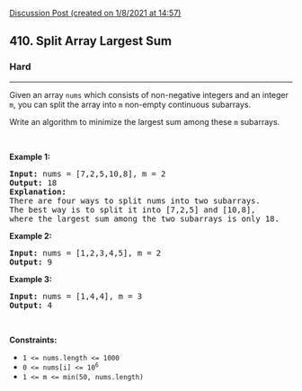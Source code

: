 [Discussion Post (created on 1/8/2021 at 14:57)](https://leetcode.com/problems/split-array-largest-sum/discuss/1438346/Java-Binary-search-solution.)  
<h2>410. Split Array Largest Sum</h2><h3>Hard</h3><hr><div style="user-select: auto;"><p style="user-select: auto;">Given an array <code style="user-select: auto;">nums</code> which consists of non-negative integers and an integer <code style="user-select: auto;">m</code>, you can split the array into <code style="user-select: auto;">m</code> non-empty continuous subarrays.</p>

<p style="user-select: auto;">Write an algorithm to minimize the largest sum among these <code style="user-select: auto;">m</code> subarrays.</p>

<p style="user-select: auto;">&nbsp;</p>
<p style="user-select: auto;"><strong style="user-select: auto;">Example 1:</strong></p>

<pre style="user-select: auto;"><strong style="user-select: auto;">Input:</strong> nums = [7,2,5,10,8], m = 2
<strong style="user-select: auto;">Output:</strong> 18
<strong style="user-select: auto;">Explanation:</strong>
There are four ways to split nums into two subarrays.
The best way is to split it into [7,2,5] and [10,8],
where the largest sum among the two subarrays is only 18.
</pre>

<p style="user-select: auto;"><strong style="user-select: auto;">Example 2:</strong></p>

<pre style="user-select: auto;"><strong style="user-select: auto;">Input:</strong> nums = [1,2,3,4,5], m = 2
<strong style="user-select: auto;">Output:</strong> 9
</pre>

<p style="user-select: auto;"><strong style="user-select: auto;">Example 3:</strong></p>

<pre style="user-select: auto;"><strong style="user-select: auto;">Input:</strong> nums = [1,4,4], m = 3
<strong style="user-select: auto;">Output:</strong> 4
</pre>

<p style="user-select: auto;">&nbsp;</p>
<p style="user-select: auto;"><strong style="user-select: auto;">Constraints:</strong></p>

<ul style="user-select: auto;">
	<li style="user-select: auto;"><code style="user-select: auto;">1 &lt;= nums.length &lt;= 1000</code></li>
	<li style="user-select: auto;"><code style="user-select: auto;">0 &lt;= nums[i] &lt;= 10<sup style="user-select: auto;">6</sup></code></li>
	<li style="user-select: auto;"><code style="user-select: auto;">1 &lt;= m &lt;= min(50, nums.length)</code></li>
</ul>
</div>